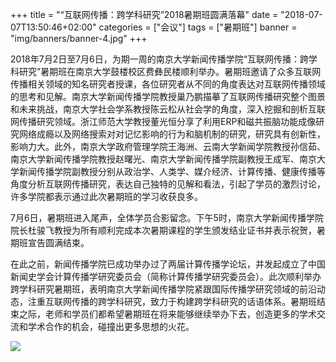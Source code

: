 +++
title = "“互联网传播：跨学科研究”2018暑期班圆满落幕"
date = "2018-07-07T13:50:46+02:00"
categories = ["会议"]
tags = ["暑期班"]
banner = "img/banners/banner-4.jpg"
+++

2018年7月2日至7月6日，为期一周的南京大学新闻传播学院“互联网传播：跨学科研究”暑期班在南京大学鼓楼校区费彝民楼顺利举办。暑期班邀请了众多互联网传播相关领域的知名研究者授课，各位研究者从不同的角度表达对互联网传播领域的思考和见解。南京大学新闻传播学院教授巢乃鹏描摹了互联网传播研究整个图景和未来挑战，南京大学社会学系教授陈云松从社会学的角度，深入挖掘和剖析互联网传播研究领域。浙江师范大学教授董光恒分享了利用ERP和磁共振脑功能成像研究网络成瘾以及网络搜索对对记忆影响的行为和脑机制的研究，研究具有创新性，影响力大。此外，南京大学政府管理学院王海洲、云南大学新闻学院教授孙信茹、南京大学新闻传播学院教授赵曙光、南京大学新闻传播学院副教授王成军、南京大学新闻传播学院副教授分别从政治学、人类学、媒介经济、计算传播、健康传播等角度分析互联网传播研究，表达自己独特的见解和看法，引起了学员的激烈讨论，许多学院都表示通过此次暑期班的学习收获良多。


7月6日，暑期班进入尾声，全体学员合影留念。下午5时，南京大学新闻传播学院院长杜骏飞教授为所有顺利完成本次暑期课程的学生颁发结业证书并表示祝贺，暑期班宣告圆满结束。


在此之前，新闻传播学院已成功举办过了两届计算传播学论坛，并发起成立了中国新闻史学会计算传播学研究委员会（简称计算传播学研究委员会）。此次顺利举办跨学科研究暑期班，表明南京大学新闻传播学院紧跟国际传播学研究领域的前沿动态，注重互联网传播的跨学科研究，致力于构建跨学科研究的话语体系。暑期班结束之际，老师和学员们都希望暑期班在将来能够继续举办下去，创造更多的学术交流和学术合作的机会，碰撞出更多思想的火花。



![](/img/blog/summer2018.png)

